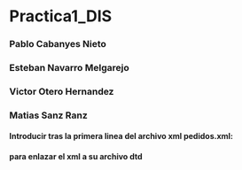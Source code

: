 # Practica1_DIS

### Pablo Cabanyes Nieto
### Esteban Navarro Melgarejo
### Victor Otero Hernandez
### Matias Sanz Ranz


#### Introducir tras la primera linea del archivo xml pedidos.xml: 
#### <!DOCTYPE pedidos SYSTEM "pedidos.dtd" > 
#### para enlazar el xml a su archivo dtd
